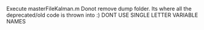 Execute masterFileKalman.m
Donot remove dump folder. Its where all the deprecated/old code is thrown into :)
DONT USE SINGLE LETTER VARIABLE NAMES

